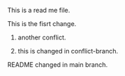 This is a read me file.



This is the fisrt change.




1. another conflict.

2. this is changed in conflict-branch.

README changed in main branch.
